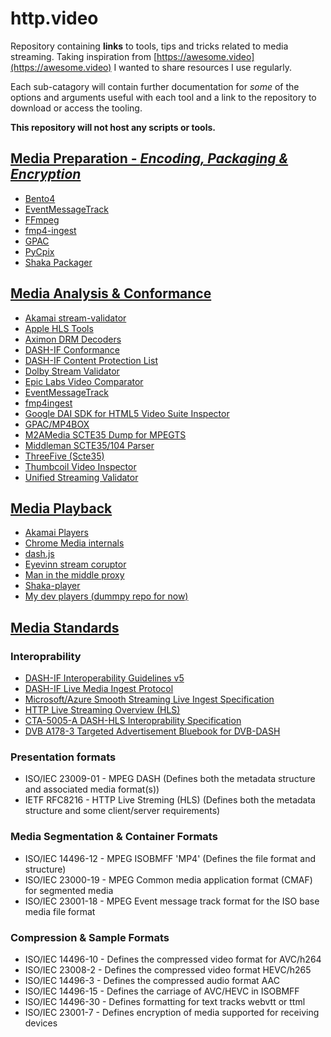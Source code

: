 # http.video
Repository containing **links** to tools, tips and tricks related to media
streaming. Taking inspiration from
[https://awesome.video](https://awesome.video) I wanted to share resources I use
regularly. 

Each sub-catagory will contain further documentation for *some* of the options and
arguments useful with each tool and a link to the repository to download or
access the tooling. 

**This repository will not host any scripts or tools.**

## [Media Preparation - *Encoding, Packaging & Encryption*](./docs/media-preparation/media-preparation.md) 
- [Bento4](https://github.com/axiomatic-systems/Bento4)
- [EventMessageTrack](https://github.com/unifiedstreaming/event-message-track)
- [FFmpeg](https://github.com/FFmpeg/FFmpeg)
- [fmp4-ingest](https://github.com/unifiedstreaming/fmp4-ingest)
- [GPAC](https://wiki.gpac.io/)
- [PyCpix](https://github.com/unifiedstreaming/pycpix)
- [Shaka Packager](https://github.com/shaka-project/shaka-packager)


## [Media Analysis & Conformance](./docs/analysis-conformance/analysis-conformance.md)
- [Akamai stream-validator](https://players.akamai.com/stream-validator)
- [Apple HLS Tools](https://developer.apple.com/documentation/http-live-streaming/using-apple-s-http-live-streaming-hls-tools)
- [Aximon DRM Decoders](https://tools.axinom.com/)
- [DASH-IF Conformance](https://conformance.dashif.org/)
- [DASH-IF Content Protection List](https://dashif.org/identifiers/content_protection/)
- [Dolby Stream Validator](https://ott.dolby.com/OnDelKits_dev/StreamValidator/Start_Here.html)
- [Epic Labs Video Comparator](https://github.com/epiclabs-io/epic-video-comparator)
- [EventMessageTrack](https://github.com/unifiedstreaming/event-message-track)
- [fmp4ingest](https://github.com/unifiedstreaming/fmp4-ingest)
- [Google DAI SDK for HTML5 Video Suite Inspector](https://googleads.github.io/googleads-ima-html5-dai/vsi/)
- [GPAC/MP4BOX](https://github.com/gpac/gpac/wiki/MP4Box)
- [M2AMedia SCTE35 Dump for MPEGTS](https://github.com/m2amedia/scte35dump)
- [Middleman SCTE35/104 Parser](https://tools.middleman.tv/scte35-parser)
- [ThreeFive (Scte35)](https://github.com/futzu/SCTE-35_threefive)
- [Thumbcoil Video Inspector](https://thumb.co.il/)
- [Unified Streaming Validator](https://validator.unified-streaming.com/)

## [Media Playback](./docs/playback/playback.md)
- [Akamai Players](https://players.akamai.com/players)
- [Chrome Media internals](chrome://media-internals)
- [dash.js](https://github.com/Dash-Industry-Forum/dash.js)
- [Eyevinn stream coruptor](https://github.com/Eyevinn/streaming-onboarding/blob/master/Stream-Corruptor.md)
- [Man in the middle proxy](https://github.com/mitmproxy/mitmproxy)
- [Shaka-player](https://github.com/shaka-project/shaka-player)
- [My dev players (dummpy repo for now)](./players/players.md)

## [Media Standards](./docs/standards/standards.md)
### Interoprability 
- [DASH-IF Interoperability Guidelines v5](https://dashif.org/guidelines/iop-v5/)
- [DASH-IF Live Media Ingest Protocol](https://dashif-documents.azurewebsites.net/Ingest/master/DASH-IF-Ingest.html)
- [Microsoft/Azure Smooth Streaming Live Ingest Specification](https://learn.microsoft.com/en-us/previous-versions/media-services/previous/media-services-fmp4-live-ingest-overview)
- [HTTP Live Streaming Overview (HLS)](https://developer.apple.com/documentation/http-live-streaming)
- [CTA-5005-A DASH-HLS Interoprability Specification](https://cdn.cta.tech/cta/media/media/resources/standards/cta-5005-a-final.pdf)
- [DVB A178-3 Targeted Advertisement Bluebook for DVB-DASH](https://dvb.org/?standard=dynamic-substitution-of-content-in-linear-broadcast-part-3-carriage-and-signalling-of-placement-opportunity-information-in-dvb-dash)

### Presentation formats
- ISO/IEC 23009-01 - MPEG DASH (Defines both the metadata structure and associated media format(s))
- IETF RFC8216 - HTTP Live Streming (HLS) (Defines both the metadata structure
  and some client/server requirements)

### Media Segmentation & Container Formats
- ISO/IEC 14496-12 - MPEG ISOBMFF 'MP4' (Defines the file format and structure)
- ISO/IEC 23000-19 - MPEG Common media application format (CMAF) for segmented media
- ISO/IEC 23001-18 - MPEG Event message track format for the ISO base media file format

### Compression & Sample Formats
- ISO/IEC 14496-10 - Defines the compressed video format for AVC/h264 
- ISO/IEC 23008-2 - Defines the compressed video format HEVC/h265 
- ISO/IEC 14496-3 - Defines the compressed audio format AAC 
- ISO/IEC 14496-15 - Defines the carriage of AVC/HEVC in ISOBMFF 
- ISO/IEC 14496-30 - Defines formatting for text tracks webvtt or ttml
- ISO/IEC 23001-7 - Defines encryption of media supported for receiving devices
